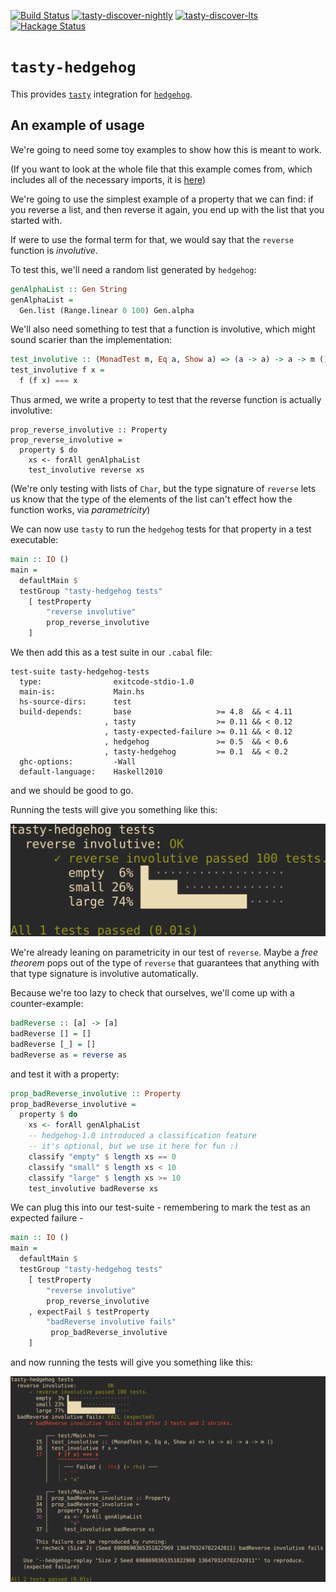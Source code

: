[![Build Status](https://travis-ci.org/qfpl/tasty-hedgehog.svg?branch=master)](https://travis-ci.org/qfpl/tasty-hedgehog)
[![tasty-discover-nightly](http://stackage.org/package/tasty-hedgehog/badge/nightly)](http://stackage.org/nightly/package/tasty-hedgehog)
[![tasty-discover-lts](http://stackage.org/package/tasty-hedgehog/badge/lts)](http://stackage.org/lts/package/tasty-hedgehog)
[![Hackage Status](https://img.shields.io/hackage/v/tasty-hedgehog.svg)](http://hackage.haskell.org/package/tasty-hedgehog)

# `tasty-hedgehog`

This provides [`tasty`]( https://hackage.haskell.org/package/tasty) integration for [`hedgehog`]( https://hackage.haskell.org/package/hedgehog).

## An example of usage

We're going to need some toy examples to show how this is meant to work.

(If you want to look at the whole file that this example comes from, which includes all of the necessary imports, it is [here](https://github.com/qfpl/tasty-hedgehog/blob/master/test/Main.hs))

We're going to use the simplest example of a property that we can find: if you reverse a list, and then reverse it again, you end up with the list that you started with.

If were to use the formal term for that, we would say that the `reverse` function is _involutive_.

To test this, we'll need a random list generated by `hedgehog`:
```haskell
genAlphaList :: Gen String
genAlphaList =
  Gen.list (Range.linear 0 100) Gen.alpha
```

We'll also need something to test that a function is involutive, which might sound scarier than the implementation:
```haskell
test_involutive :: (MonadTest m, Eq a, Show a) => (a -> a) -> a -> m ()
test_involutive f x =
  f (f x) === x
```

Thus armed, we write a property to test that the reverse function is actually involutive:
```
prop_reverse_involutive :: Property
prop_reverse_involutive =
  property $ do
    xs <- forAll genAlphaList
    test_involutive reverse xs
```

(We're only testing with lists of `Char`, but the type signature of `reverse` lets us know that the type of the elements of the list can't effect how the function works, via _parametricity_)

We can now use `tasty` to run the `hedgehog` tests for that property in a test executable:
```haskell
main :: IO ()
main =
  defaultMain $
  testGroup "tasty-hedgehog tests"
    [ testProperty
        "reverse involutive"
        prop_reverse_involutive
    ]
```

We then add this as a test suite in our `.cabal` file:
```
test-suite tasty-hedgehog-tests
  type:                exitcode-stdio-1.0
  main-is:             Main.hs
  hs-source-dirs:      test
  build-depends:       base                   >= 4.8  && < 4.11
                     , tasty                  >= 0.11 && < 0.12
                     , tasty-expected-failure >= 0.11 && < 0.12
                     , hedgehog               >= 0.5  && < 0.6
                     , tasty-hedgehog         >= 0.1  && < 0.2
  ghc-options:         -Wall
  default-language:    Haskell2010
```
and we should be good to go.

Running the tests will give you something like this:

![success example](./images/success.png)

We're already leaning on parametricity in our test of `reverse`.
Maybe a _free theorem_ pops out of the type of `reverse` that guarantees that anything with that type signature is involutive automatically.

Because we're too lazy to check that ourselves, we'll come up with a counter-example:
```haskell
badReverse :: [a] -> [a]
badReverse [] = []
badReverse [_] = []
badReverse as = reverse as
```
and test it with a property:
```haskell
prop_badReverse_involutive :: Property
prop_badReverse_involutive =
  property $ do
    xs <- forAll genAlphaList
    -- hedgehog-1.0 introduced a classification feature
    -- it's optional, but we use it here for fun :)
    classify "empty" $ length xs == 0
    classify "small" $ length xs < 10
    classify "large" $ length xs >= 10
    test_involutive badReverse xs
```

We can plug this into our test-suite - remembering to mark the test as an expected failure -
```haskell
main :: IO ()
main =
  defaultMain $
  testGroup "tasty-hedgehog tests"
    [ testProperty
        "reverse involutive"
        prop_reverse_involutive
    , expectFail $ testProperty
        "badReverse involutive fails"
         prop_badReverse_involutive
    ]
```
and now running the tests will give you something like this:

![success and failure example](./images/failure.png)
